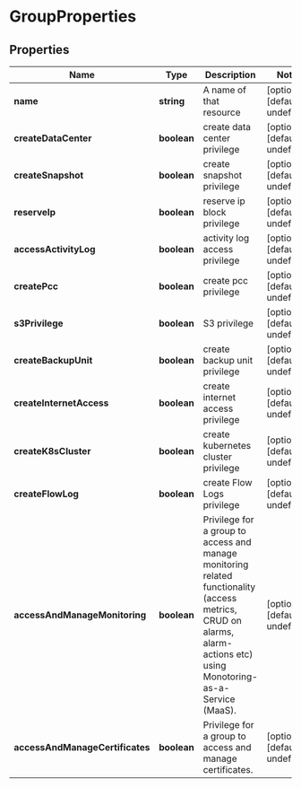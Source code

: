 # GroupProperties

## Properties
| Name | Type | Description | Notes |
| ------------ | ------------- | ------------- | ------------- |
| **name** | **string** | A name of that resource | [optional] [default to undefined] |
| **createDataCenter** | **boolean** | create data center privilege | [optional] [default to undefined] |
| **createSnapshot** | **boolean** | create snapshot privilege | [optional] [default to undefined] |
| **reserveIp** | **boolean** | reserve ip block privilege | [optional] [default to undefined] |
| **accessActivityLog** | **boolean** | activity log access privilege | [optional] [default to undefined] |
| **createPcc** | **boolean** | create pcc privilege | [optional] [default to undefined] |
| **s3Privilege** | **boolean** | S3 privilege | [optional] [default to undefined] |
| **createBackupUnit** | **boolean** | create backup unit privilege | [optional] [default to undefined] |
| **createInternetAccess** | **boolean** | create internet access privilege | [optional] [default to undefined] |
| **createK8sCluster** | **boolean** | create kubernetes cluster privilege | [optional] [default to undefined] |
| **createFlowLog** | **boolean** | create Flow Logs privilege | [optional] [default to undefined] |
| **accessAndManageMonitoring** | **boolean** | Privilege for a group to access and manage monitoring related functionality (access metrics, CRUD on alarms, alarm-actions etc) using Monotoring-as-a-Service (MaaS). | [optional] [default to undefined] |
| **accessAndManageCertificates** | **boolean** | Privilege for a group to access and manage certificates. | [optional] [default to undefined] |


